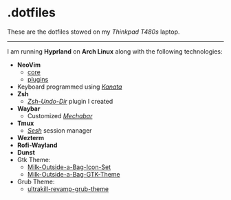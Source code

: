 # .dotfiles
These are the dotfiles stowed on my *Thinkpad T480s* laptop.

---
I am running **Hyprland** on **Arch Linux** along with the following technologies:
- **NeoVim**
    * [core](https://github.com/allisnulll/dotfiles/tree/main/.config/nvim/lua/allisnull/core)
    * [plugins](https://github.com/allisnulll/dotfiles/tree/main/.config/nvim/lua/allisnull/plugins)
- Keyboard programmed using *[Kanata](https://github.com/allisnulll/kanata-config)*
- **Zsh**
    * *[Zsh-Undo-Dir](https://github.com/allisnulll/zsh-undo-dir)* plugin I created
- **Waybar**
    * Customized *[Mechabar](https://github.com/Sejjy/MechaBar)*
- **Tmux**
    - *[Sesh](https://github.com/joshmedeski/sesh)* session manager
- **Wezterm**
- **Rofi-Wayland**
- **Dunst**
- Gtk Theme:
    * [Milk-Outside-a-Bag-Icon-Set](https://github.com/Kiaryy/Milk-Outside-a-Bag-Icon-Set)
    * [Milk-Outside-a-Bag-GTK-Theme](https://github.com/Kiaryy/Milk-Outside-a-Bag-GTK-Theme)
- Grub Theme:
    * [ultrakill-revamp-grub-theme](https://github.com/YouStones/ultrakill-revamp-grub-theme)

